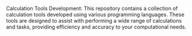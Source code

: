 Calculation Tools Development:
This repository contains a collection of calculation tools developed using various programming languages. These tools are designed to assist with performing a wide range of calculations and tasks, providing efficiency and accuracy to your computational needs.

